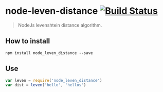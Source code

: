 # node-leven-distance [![Build Status](https://travis-ci.org/antoniomuso/node-leven-distance.svg?branch=master)](https://travis-ci.org/antoniomuso/node-leven-distance)
> NodeJs levenshtein distance algorithm.

## How to install
`npm install node_leven_distance --save`
 
## Use
```javascript
var leven = require('node_leven_distance')
var dist = leven('hello', 'hellos')
```
